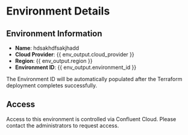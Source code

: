 # Environment Details

## Environment Information

- **Name**: hdsakhdfsakjhadd
- **Cloud Provider**: {{ env_output.cloud_provider }}
- **Region**: {{ env_output.region }}
- **Environment ID**: {{ env_output.environment_id }}

The Environment ID will be automatically populated after the Terraform deployment completes successfully.

## Access

Access to this environment is controlled via Confluent Cloud. Please contact the administrators to request access.